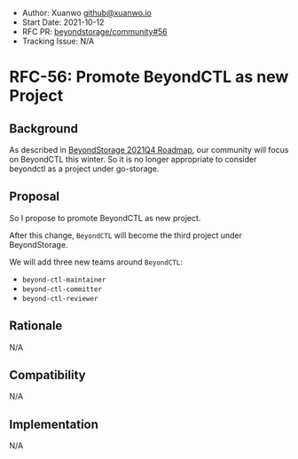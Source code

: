 - Author: Xuanwo <github@xuanwo.io>
- Start Date: 2021-10-12
- RFC PR: [beyondstorage/community#56](https://github.com/beyondstorage/community/issues/56)
- Tracking Issue: N/A

# RFC-56: Promote BeyondCTL as new Project

## Background

As described in [BeyondStorage 2021Q4 Roadmap](https://beyondstorage.io/blog/2021/09/26/2021q4-roadmap), our community will focus on BeyondCTL this winter. So it is no longer appropriate to consider beyondctl as a project under go-storage.

## Proposal

So I propose to promote BeyondCTL as new project.

After this change, `BeyondCTL` will become the third project under BeyondStorage.

We will add three new teams around `BeyondCTL`:

- `beyond-ctl-maintainer`
- `beyond-ctl-committer`
- `beyond-ctl-reviewer`

## Rationale

N/A

## Compatibility

N/A

## Implementation

N/A
